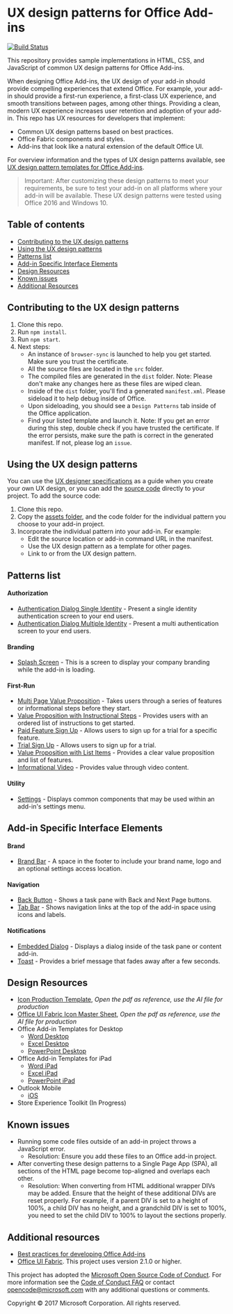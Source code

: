 # UX design patterns for Office Add-ins

[![Build Status](https://travis-ci.org/OfficeDev/Office-Add-in-UX-Design-Patterns-Code.svg?branch=dev)](https://travis-ci.org/OfficeDev/office-js-helpers)

This repository provides sample implementations in HTML, CSS, and JavaScript of common UX design patterns for Office Add-ins.

When designing Office Add-ins, the UX design of your add-in should provide compelling experiences that extend Office. For example, your add-in should provide a first-run experience, a first-class UX experience, and smooth transitions between pages, among other things. Providing a clean, modern UX experience increases user retention and adoption of your add-in. This repo has UX resources for developers that implement:

* Common UX design patterns based on best practices.
* Office Fabric components and styles.
* Add-ins that look like a natural extension of the default Office UI.

For overview information and the types of UX design patterns available, see [UX design pattern templates for Office Add-ins](https://dev.office.com/docs/add-ins/design/ux-design-patterns).

> Important: After customizing these design patterns to meet your requirements, be sure to test your add-in on all platforms where your add-in will be available. These UX design patterns were tested using Office 2016 and Windows 10.

## Table of contents

- [Contributing to the UX design patterns](#user-content-contributing-to-the-ux-design-patterns)
- [Using the UX design patterns](#user-content-using-the-ux-design-patterns)
- [Patterns list](#user-content-patterns-list)
- [Add-in Specific Interface Elements](#user-content-add-in-specific-interface-elements)
- [Design Resources](#user-content-design-resources)
- [Known issues](#user-content-known-issues)
- [Additional Resources](#user-content-additional-resources)

## Contributing to the UX design patterns

1. Clone this repo.
2. Run `npm install`.
3. Run `npm start`.
4. Next steps:
	- An instance of `browser-sync` is launched to help you get started. Make sure you trust the certificate.
	- All the source files are located in the `src` folder.
	- The compiled files are generated in the `dist` folder. Note: Please don't make any changes here as these files are wiped clean.
	- Inside of the `dist` folder, you'll find a generated `manifest.xml`. Please sideload it to help debug inside of Office.
	- Upon sideloading, you should see a `Design Patterns` tab inside of the Office application.
	- Find your listed template and launch it. Note: If you get an error during this step, double check if you have trusted the certificate. If the error persists, make sure the path is correct in the generated manifest. If not, please log an `issue`.

## Using the UX design patterns

You can use the [UX designer specifications](https://github.com/OfficeDev/Office-Add-in-Design-Patterns/blob/master/Patterns/Source%20Files) as a guide when you create your own UX design, or you can add the [source code](https://github.com/OfficeDev/Office-Add-in-UX-Design-Patterns-Code/tree/master/templates) directly to your project. To add the source code:

1. Clone this repo.
2. Copy the [assets folder](https://github.com/OfficeDev/Office-Add-in-UX-Design-Pattern-Code/tree/master/assets), and the code folder for the individual pattern you choose to your add-in project.
3. Incorporate the individual pattern into your add-in. For example:
	- Edit the source location or add-in command URL in the manifest.
	- Use the UX design pattern as a template for other pages.
	- Link to or from the UX design pattern.

## Patterns list

#### Authorization

  * [Authentication Dialog Single Identity](src/templates/auth/authentication-dialog-single-id/) - Present a single identity authentication screen to your end users.
  * [Authentication Dialog Multiple Identity](src/templates/auth/authentication-dialog-multiple-id/) - Present a multi authentication screen to your end users.

#### Branding

  * [Splash Screen](src/templates/generic/splashscreen/) - This is a screen to display your company branding while the add-in is loading.
 
#### First-Run

  * [Multi Page Value Proposition](src/templates/first-run/walkthrough/) - Takes users through a series of features or informational steps before they start.
  * [Value Proposition with Instructional Steps](src/templates/first-run/instruction-step/) - Provides users with an ordered list of instructions to get started.
  * [Paid Feature Sign Up](src/templates/first-run/trial-placemat-feature/) - Allows users to sign up for a trial for a specific feature.
  * [Trial Sign Up](src/templates/first-run/trial-placemat/) - Allows users to sign up for a trial.
  * [Value Proposition with List Items](src/templates/first-run/value-placemat/) - Provides a clear value proposition and list of features.
  * [Informational Video](src/templates/first-run/video-placemat/) - Provides value through video content.

#### Utility

  * [Settings](src/templates/settings/) - Displays common components that may be used within an add-in's settings menu.

## Add-in Specific Interface Elements

#### Brand

  * [Brand Bar](src/templates/generic/brand-bar) - A space in the footer to include your brand name, logo and an optional settings access location.

#### Navigation

  * [Back Button](src/templates/navigation/back-button) - Shows a task pane with Back and Next Page buttons. 
  * [Tab Bar](src/templates/navigation/tab-bar/) - Shows navigation links at the top of the add-in space using icons and labels.
  
#### Notifications

  * [Embedded Dialog](src/templates/notifications/embedded-dialog/) - Displays a dialog inside of the task pane or content add-in.
  * [Toast](src/templates/notifications/toast/) - Provides a brief message that fades away after a few seconds.

## Design Resources

* [Icon Production Template](src/assets/helpful-templates/Icon_production.pdf), *Open the pdf as reference, use the AI file for production*
* [Office UI Fabric Icon Master Sheet](src/assets/helpful-templates/OfficeUIFabric_icon_mastersheet.pdf), *Open the pdf as reference, use the AI file for production*
* Office Add-in Templates for Desktop
  * [Word Desktop](src/assets/helpful-templates/AddIn_Template_Word_Desktop_reference.pdf)
  * [Excel Desktop](src/assets/helpful-templates/AddIn_Template_Excel_Desktop_reference.pdf)
  * [PowerPoint Desktop](src/assets/helpful-templates/AddIn_Template_PowerPoint_Desktop_reference.pdf)
* Office Add-in Templates for iPad
  * [Word iPad](src/assets/helpful-templates/AddIn_Template_Word_iPad_reference.pdf)
  * [Excel iPad](src/assets/helpful-templates/AddIn_Template_Excel_iPad_reference.pdf)
  * [PowerPoint iPad](src/assets/helpful-templates/AddIn_Template_PowerPoint_iPad_reference.pdf)
* Outlook Mobile
  * [iOS](src/assets/helpful-templates/outlook-mobile/iOS-Addins-Components-Final.sketch)
* Store Experience Toolkit (In Progress)


## Known issues

* Running some code files outside of an add-in project throws a JavaScript error.
	* Resolution: Ensure you add these files to an Office add-in project.
* After converting these design patterns to a Single Page App (SPA), all sections of the HTML page become top-aligned and overlaps each other.
	* Resolution: When converting from HTML additional wrapper DIVs may be added. Ensure that the height of these additional DIVs are reset properly. For example, if a parent DIV is set to a height of 100%, a child DIV has no height, and a grandchild DIV is set to 100%, you need to set the child DIV to 100% to layout the sections properly.

## Additional resources

* [Best practices for developing Office Add-ins](https://dev.office.com/docs/add-ins/overview/add-in-development-best-practices)
* [Office UI Fabric](http://dev.office.com/fabric/). This project uses version 2.1.0 or higher.

This project has adopted the [Microsoft Open Source Code of Conduct](https://opensource.microsoft.com/codeofconduct/). For more information see the [Code of Conduct FAQ](https://opensource.microsoft.com/codeofconduct/faq/) or contact [opencode@microsoft.com](mailto:opencode@microsoft.com) with any additional questions or comments.

Copyright © 2017 Microsoft Corporation. All rights reserved.



